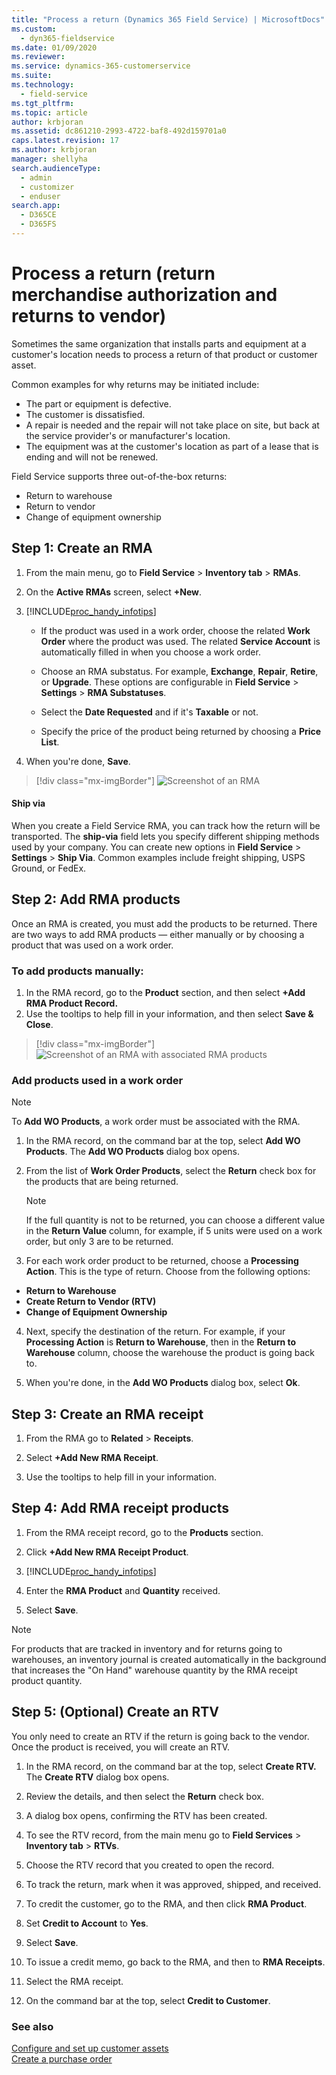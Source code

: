 ```yaml
---
title: "Process a return (Dynamics 365 Field Service) | MicrosoftDocs"
ms.custom: 
  - dyn365-fieldservice
ms.date: 01/09/2020
ms.reviewer: 
ms.service: dynamics-365-customerservice
ms.suite: 
ms.technology: 
  - field-service
ms.tgt_pltfrm: 
ms.topic: article
author: krbjoran
ms.assetid: dc861210-2993-4722-baf8-492d159701a0
caps.latest.revision: 17
ms.author: krbjoran
manager: shellyha
search.audienceType: 
  - admin
  - customizer
  - enduser
search.app: 
  - D365CE
  - D365FS
---
```

# Process a return (return merchandise authorization and returns to vendor)

Sometimes the same organization that installs parts and equipment at a customer's location needs to process a return of that product or customer asset.

Common examples for why returns may be initiated include:

- The part or equipment is defective.
- The customer is dissatisfied.
- A repair is needed and the repair will not take place on site, but back at the service provider's or manufacturer's location.
- The equipment was at the customer's location as part of a lease that is ending and will not be renewed.

Field Service supports three out-of-the-box returns:

- Return to warehouse
- Return to vendor
- Change of equipment ownership
  

## Step 1: Create an RMA  
  
1. From the main menu, go to **Field Service** > **Inventory tab** > **RMAs**.  
  
2. On the **Active RMAs** screen, select **+New**.  
  
3. [!INCLUDE[proc_handy_infotips](../includes/proc-handy-infotips.md)]  
  
   - If the product was used in a work order, choose the related **Work Order** where the product was used. The related **Service Account** is automatically filled in when you choose a work order.  
  
   - Choose an RMA substatus. For example, **Exchange**, **Repair**, **Retire**, or **Upgrade**. These options are configurable in **Field Service** > **Settings** > **RMA Substatuses**.
  
   - Select the **Date Requested** and if it's **Taxable** or not.  
  
   - Specify the price of the product being returned by choosing a **Price List**.  
  
4. When you're done, **Save**. 

> [!div class="mx-imgBorder"]
> ![Screenshot of an RMA](./media/inventory-rma.png)

#### Ship via

When you create a Field Service RMA, you can track how the return will be transported. The **ship-via** field lets you specify different shipping methods used by your company. You can create new options in **Field Service** > **Settings** > **Ship Via**. Common examples include freight shipping, USPS Ground, or FedEx.  
  
## Step 2: Add RMA products  
 Once an RMA is created, you must add the products to be returned. There are two ways to add RMA products — either manually or by choosing a product that was used on a work order.  
  
### To add products manually:
  
1.  In the RMA record, go to the **Product** section, and then select **+Add RMA Product Record.**   
2.  Use the tooltips to help fill in your information, and then select **Save & Close**.  

> [!div class="mx-imgBorder"]
> ![Screenshot of an RMA with associated RMA products](./media/inventory-rma-product.png)

### Add products used in a work order

> [!NOTE]
> To **Add WO Products**, a work order must be associated with the RMA.  
  
1.  In the RMA record, on the command bar at the top, select **Add WO Products**. The **Add WO Products** dialog box opens.  
  
2.  From the list of **Work Order Products**, select the **Return** check box for the products that are being returned.  
  
    > [!NOTE]
    >  If the full quantity is not to be returned, you can choose a different value in the **Return Value** column, for example, if 5 units were used on a work order, but only 3 are to be returned.  
  
3.  For each work order product to be returned, choose a **Processing Action**. This is the type of return. Choose from the following options:  
  
-   **Return to Warehouse**  
-   **Create Return to Vendor (RTV)**  
-   **Change of Equipment Ownership**  
  
4.  Next, specify the destination of the return. For example, if your **Processing Action** is **Return to Warehouse**, then in the **Return to Warehouse** column, choose the warehouse the product is going back to.  
  
5.  When you're done, in the **Add WO Products** dialog box, select **Ok**.  
    
## Step 3: Create an RMA receipt  
  
1.  From the RMA go to **Related** > **Receipts**. 
  
2.  Select **+Add New RMA Receipt**.  
  
3.  Use the tooltips to help fill in your information. 
  
 
## Step 4: Add RMA receipt products  
  
1. From the RMA receipt record, go to the **Products** section.  
  
2. Click **+Add New RMA Receipt Product**.  
  
3. [!INCLUDE[proc_handy_infotips](../includes/proc-handy-infotips.md)]  
  
4. Enter the **RMA Product** and **Quantity** received.  
  
5. Select **Save**.  

> [!NOTE]
> For products that are tracked in inventory and for returns going to warehouses, an inventory journal is created automatically in the background that increases the "On Hand" warehouse quantity by the RMA receipt product quantity. 
   
## Step 5: (Optional) Create an RTV  
You only need to create an RTV if the return is going back to the vendor. Once the product is received, you will create an RTV.  
  
1.  In the RMA record, on the command bar at the top, select **Create RTV.** The **Create RTV** dialog box opens.  
  
2.  Review the details, and then select the **Return** check box.  
  
3.  A dialog box opens, confirming the RTV has been created.  
  
4.  To see the RTV record, from the main menu go to **Field Services** > **Inventory tab** > **RTVs**.  
  
5.  Choose the RTV record that you created to open the record.  
  
6.  To track the return, mark when it was approved, shipped, and received.  
  
7.  To credit the customer, go to the RMA, and then click **RMA Product**.  
  
8. Set **Credit to Account** to **Yes**.  
  
9. Select **Save**.  
  
10. To issue a credit memo, go back to the RMA, and then to **RMA Receipts**.  
  
11. Select the RMA receipt.  
  
12. On the command bar at the top, select **Credit to Customer**.  

### See also    
 [Configure and set up customer assets](../field-service/configure-set-up-customer-assets.md)   
 [Create a purchase order](../field-service/create-purchase-order.md)   